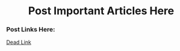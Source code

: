 <center><h1>Post Important Articles Here</h1></center>
<h3>Post Links Here:</h3>
<a href = ''>Dead Link</a>